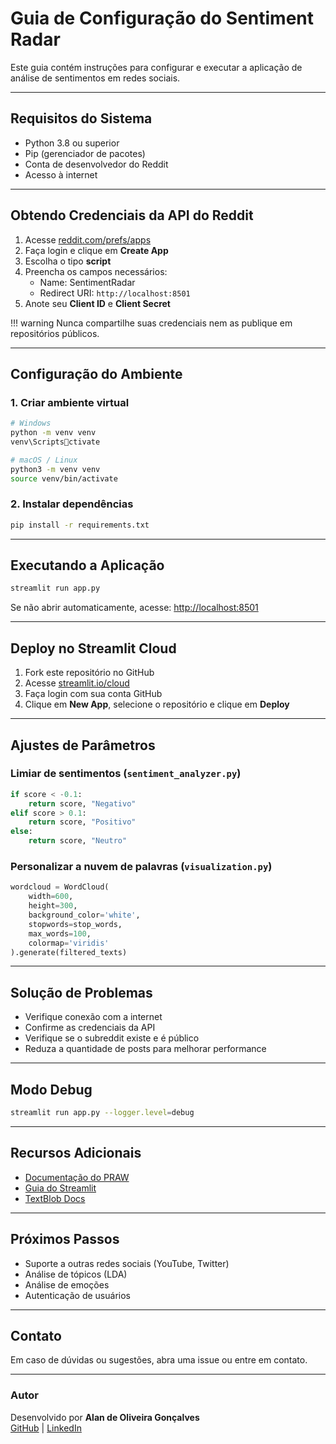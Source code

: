 # Guia de Configuração do Sentiment Radar

Este guia contém instruções para configurar e executar a aplicação de análise de sentimentos em redes sociais.

---

## Requisitos do Sistema

- Python 3.8 ou superior
- Pip (gerenciador de pacotes)
- Conta de desenvolvedor do Reddit
- Acesso à internet

---

## Obtendo Credenciais da API do Reddit

1. Acesse [reddit.com/prefs/apps](https://www.reddit.com/prefs/apps)
2. Faça login e clique em **Create App**
3. Escolha o tipo **script**
4. Preencha os campos necessários:
   - Name: SentimentRadar
   - Redirect URI: `http://localhost:8501`
5. Anote seu **Client ID** e **Client Secret**

!!! warning
    Nunca compartilhe suas credenciais nem as publique em repositórios públicos.

---

## Configuração do Ambiente

### 1. Criar ambiente virtual

```bash
# Windows
python -m venv venv
venv\Scriptsctivate

# macOS / Linux
python3 -m venv venv
source venv/bin/activate
```

### 2. Instalar dependências

```bash
pip install -r requirements.txt
```

---

## Executando a Aplicação

```bash
streamlit run app.py
```

Se não abrir automaticamente, acesse: [http://localhost:8501](http://localhost:8501)

---

## Deploy no Streamlit Cloud

1. Fork este repositório no GitHub
2. Acesse [streamlit.io/cloud](https://streamlit.io/cloud)
3. Faça login com sua conta GitHub
4. Clique em **New App**, selecione o repositório e clique em **Deploy**

---

## Ajustes de Parâmetros

### Limiar de sentimentos (`sentiment_analyzer.py`)

```python
if score < -0.1:
    return score, "Negativo"
elif score > 0.1:
    return score, "Positivo"
else:
    return score, "Neutro"
```

### Personalizar a nuvem de palavras (`visualization.py`)

```python
wordcloud = WordCloud(
    width=600,
    height=300,
    background_color='white',
    stopwords=stop_words,
    max_words=100,
    colormap='viridis'
).generate(filtered_texts)
```

---

## Solução de Problemas

- Verifique conexão com a internet
- Confirme as credenciais da API
- Verifique se o subreddit existe e é público
- Reduza a quantidade de posts para melhorar performance

---

## Modo Debug

```bash
streamlit run app.py --logger.level=debug
```

---

## Recursos Adicionais

- [Documentação do PRAW](https://praw.readthedocs.io/)
- [Guia do Streamlit](https://docs.streamlit.io/)
- [TextBlob Docs](https://textblob.readthedocs.io/)

---

## Próximos Passos

- Suporte a outras redes sociais (YouTube, Twitter)
- Análise de tópicos (LDA)
- Análise de emoções
- Autenticação de usuários

---

## Contato

Em caso de dúvidas ou sugestões, abra uma issue ou entre em contato.

---

### Autor

Desenvolvido por **Alan de Oliveira Gonçalves**  
[GitHub](https://github.com/Alan-oliveir) | [LinkedIn](https://www.linkedin.com/in/alan-ogoncalves)
